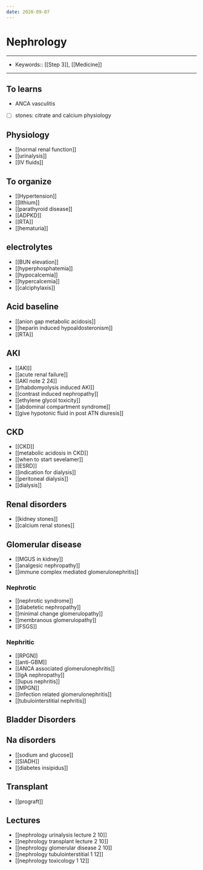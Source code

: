 ```yaml
---
date: 2020-09-07
---
```


# Nephrology
---

- Keywords:: [[Step 3]], [[Medicine]]
---

## To learns

- ANCA vasculitis
- [ ] stones: citrate and calcium physiology

## Physiology

- [[normal renal function]]
- [[urinalysis]]
- [[IV fluids]]

## To organize

- [[Hypertension]]
- [[lithium]]
- [[parathyroid disease]]
- [[ADPKD]]
- [[RTA]]
- [[hematuria]]

## electrolytes

- [[BUN elevation]]
- [[hyperphosphatemia]]
- [[hypocalcemia]]
- [[hypercalcemia]]
- [[calciphylaxis]]

## Acid baseline

- [[anion gap metabolic acidosis]]
- [[heparin induced hypoaldosteronism]]
- [[RTA]]

## AKI

- [[AKI]]
- [[acute renal failure]]
- [[AKI note 2 24]]
- [[rhabdomyolysis induced AKI]]
- [[contrast induced nephropathy]]
- [[ethylene glycol toxicity]]
- [[abdominal compartment syndrome]]
- [[give hypotonic fluid in post ATN diuresis]]

## CKD

- [[CKD]]
- [[metabolic acidosis in CKD]]
- [[when to start sevelamer]]
- [[ESRD]]
- [[indication for dialysis]]
- [[peritoneal dialysis]]
- [[dialysis]]

## Renal disorders

- [[kidney stones]]
- [[calcium renal stones]]

## Glomerular disease

- [[MGUS in kidney]]
- [[analgesic nephropathy]]
- [[immune complex mediated glomerulonephritis]]

### Nephrotic

- [[nephrotic syndrome]]
- [[diabetetic nephropathy]]
- [[minimal change glomerulopathy]]
- [[membranous glomerulopathy]]
- [[FSGS]]

### Nephritic

- [[RPGN]]
- [[anti-GBM]]
- [[ANCA associated glomerulonephritis]]
- [[IgA nephropathy]]
- [[lupus nephritis]]
- [[MPGN]]
- [[infection related glomerulonephritis]]
- [[tubulointerstitial nephritis]]

## Bladder Disorders

## Na disorders

- [[sodium and glucose]]
- [[SIADH]]
- [[diabetes insipidus]]

## Transplant

- [[prograft]]

## Lectures

- [[nephrology urinalysis lecture 2 10]]
- [[nephrology transplant lecture 2 10]]
- [[nephrology glomerular disease 2 10]]
- [[nephrology tubulointerstitial 1 12]]
- [[nephrology toxicology 1 12]]

